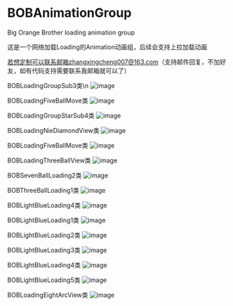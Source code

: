 # BOBAnimationGroup
Big Orange Brother loading animation group

这是一个网络加载Loading的Animation动画组，后续会支持上拉加载动画 

若想定制可以联系邮箱zhangxingcheng007@163.com（支持邮件回复，不加好友，如有代码支持需要联系我邮箱就可以了）

BOBLoadingGroupSub3类\n
![image](https://raw.githubusercontent.com/Tuzki007/BOBAnimationGroup/master/BOBAnimationGroup/BOBLoadingGroupSub3GIF.gif)

BOBLoadingFiveBallMove类
![image](https://raw.githubusercontent.com/Tuzki007/BOBAnimationGroup/master/BOBAnimationGroup/BOBLoadingFiveBallMoveGIF.gif)

BOBLoadingGroupStarSub4类
![image](https://raw.githubusercontent.com/Tuzki007/BOBAnimationGroup/master/BOBAnimationGroup/BOBLoadingGroupStarSub4GIF.gif)

BOBLoadingNieDiamondView类
![image](https://raw.githubusercontent.com/Tuzki007/BOBAnimationGroup/master/BOBAnimationGroup/BOBLoadingNieDiamondViewGif.gif)

BOBLoadingFiveBallMove类
![image](https://raw.githubusercontent.com/Tuzki007/BOBAnimationGroup/master/BOBAnimationGroup/BOBLoadingFiveBallMoveGIF.gif)

BOBLoadingThreeBallView类
![image](https://raw.githubusercontent.com/Tuzki007/BOBAnimationGroup/master/BOBAnimationGroup/BOBLoadingThreeBallViewGIF.gif)

BOBSevenBallLoading2类
![image](https://raw.githubusercontent.com/Tuzki007/BOBAnimationGroup/master/BOBAnimationGroup/BOBSevenBallLoading2GIF.gif)

BOBThreeBallLoading1类
![image](https://raw.githubusercontent.com/Tuzki007/BOBAnimationGroup/master/BOBAnimationGroup/BOBThreeBallLoading1GIF.gif)

BOBLightBlueLoading4类
![image](https://raw.githubusercontent.com/Tuzki007/BOBAnimationGroup/master/BOBAnimationGroup/BOBLightBlueLoading4GIF.gif)

BOBLightBlueLoading1类
![image](https://raw.githubusercontent.com/Tuzki007/BOBAnimationGroup/master/BOBAnimationGroup/BOBLightBlueLoading1GIF.gif)

BOBLightBlueLoading2类
![image](https://raw.githubusercontent.com/Tuzki007/BOBAnimationGroup/master/BOBAnimationGroup/BOBLightBlueLoading2GIF.gif)

BOBLightBlueLoading3类
![image](https://raw.githubusercontent.com/Tuzki007/BOBAnimationGroup/master/BOBAnimationGroup/BOBLightBlueLoading3GIF.gif)

BOBLightBlueLoading4类
![image](https://raw.githubusercontent.com/Tuzki007/BOBAnimationGroup/master/BOBAnimationGroup/BOBLightBlueLoading4GIF.gif)

BOBLightBlueLoading5类
![image](https://raw.githubusercontent.com/Tuzki007/BOBAnimationGroup/master/BOBAnimationGroup/BOBLightBlueLoading5GIF.gif)

BOBLoadingEightArcView类
![image](https://raw.githubusercontent.com/Tuzki007/BOBAnimationGroup/master/BOBAnimationGroup/BOBLoadingEightArcViewGIF.gif)






